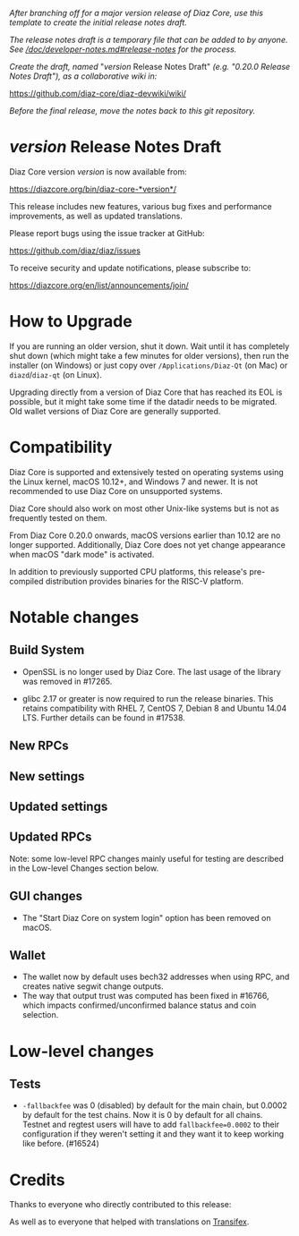 *After branching off for a major version release of Diaz Core, use this
template to create the initial release notes draft.*

*The release notes draft is a temporary file that can be added to by anyone. See
[/doc/developer-notes.md#release-notes](/doc/developer-notes.md#release-notes)
for the process.*

*Create the draft, named* "*version* Release Notes Draft"
*(e.g. "0.20.0 Release Notes Draft"), as a collaborative wiki in:*

https://github.com/diaz-core/diaz-devwiki/wiki/

*Before the final release, move the notes back to this git repository.*

*version* Release Notes Draft
===============================

Diaz Core version *version* is now available from:

  <https://diazcore.org/bin/diaz-core-*version*/>

This release includes new features, various bug fixes and performance
improvements, as well as updated translations.

Please report bugs using the issue tracker at GitHub:

  <https://github.com/diaz/diaz/issues>

To receive security and update notifications, please subscribe to:

  <https://diazcore.org/en/list/announcements/join/>

How to Upgrade
==============

If you are running an older version, shut it down. Wait until it has completely
shut down (which might take a few minutes for older versions), then run the
installer (on Windows) or just copy over `/Applications/Diaz-Qt` (on Mac)
or `diazd`/`diaz-qt` (on Linux).

Upgrading directly from a version of Diaz Core that has reached its EOL is
possible, but it might take some time if the datadir needs to be migrated. Old
wallet versions of Diaz Core are generally supported.

Compatibility
==============

Diaz Core is supported and extensively tested on operating systems using
the Linux kernel, macOS 10.12+, and Windows 7 and newer. It is not recommended
to use Diaz Core on unsupported systems.

Diaz Core should also work on most other Unix-like systems but is not
as frequently tested on them.

From Diaz Core 0.20.0 onwards, macOS versions earlier than 10.12 are no
longer supported. Additionally, Diaz Core does not yet change appearance
when macOS "dark mode" is activated.

In addition to previously supported CPU platforms, this release's pre-compiled
distribution provides binaries for the RISC-V platform.

Notable changes
===============

Build System
------------

- OpenSSL is no longer used by Diaz Core. The last usage of the library
was removed in #17265.

- glibc 2.17 or greater is now required to run the release binaries. This
retains compatibility with RHEL 7, CentOS 7, Debian 8 and Ubuntu 14.04 LTS.
Further details can be found in #17538.

New RPCs
--------

New settings
------------

Updated settings
----------------

Updated RPCs
------------

Note: some low-level RPC changes mainly useful for testing are described in the
Low-level Changes section below.

GUI changes
-----------

- The "Start Diaz Core on system login" option has been removed on macOS.

Wallet
------

- The wallet now by default uses bech32 addresses when using RPC, and creates native segwit change outputs.
- The way that output trust was computed has been fixed in #16766, which impacts confirmed/unconfirmed balance status and coin selection.

Low-level changes
=================

Tests
-----

- `-fallbackfee` was 0 (disabled) by default for the main chain, but 0.0002 by default for the test chains. Now it is 0
  by default for all chains. Testnet and regtest users will have to add `fallbackfee=0.0002` to their configuration if
  they weren't setting it and they want it to keep working like before. (#16524)

Credits
=======

Thanks to everyone who directly contributed to this release:


As well as to everyone that helped with translations on
[Transifex](https://www.transifex.com/diaz/diaz/).
